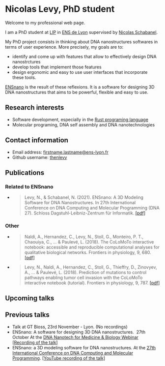 # Nicolas Levy, PhD student
Welcome to my professional web page.

I am a PhD student at [LIP](http://www.ens-lyon.fr/LIP/) in [ENS de Lyon](http://www.ens-lyon.fr/)
supervised by [Nicolas Schabanel](http://perso.ens-lyon.fr/nicolas.schabanel).

My PhD project consists in thinking about DNA nanostructures softwares in terms of user experience. More precisely,
my goals are to:
 * identify and come up with features that allow to effectively design DNA nanostrctures
 * develop tools that implement those features
 * design ergonomic and easy to use user interfaces that incorporate these tools.
 
[ENSnano](http://www.ens-lyon.fr/ensnano/) is the result of these reflexions. It is a software for
designing 3D DNA nanostructures that aims to be powerful, flexible and easy to use. 

## Research interests

* Software development, especially in the [Rust programing language](https://www.rust-lang.org/)
* Molecular programing, DNA self assembly and DNA nanotechnologies

## Contact information

* Email address: firstname.lastname@ens-lyon.fr 
* Github username: [thenlevy](https://github.com/thenlevy)

## Publications

### Related to ENSnano

* > Levy, N., & Schabanel, N. (2021). ENSnano: A 3D Modeling Software for DNA Nanostructures.
  > In 27th International Conference on DNA Computing and Molecular Programming (DNA 27).
  > Schloss Dagstuhl-Leibniz-Zentrum für Informatik.
  > [[pdf]](https://drops.dagstuhl.de/opus/volltexte/2021/14672/pdf/LIPIcs-DNA-27-5.pdf)

### Other

* > Naldi, A., Hernandez, C., Levy, N., Stoll, G., Monteiro, P. T., Chaouiya, C., ... &
  > Paulevé, L. (2018). The CoLoMoTo interactive notebook: accessible and reproducible
  > computational analyses for qualitative biological networks. Frontiers in physiology, 9, 680.
  > [[pdf]](https://www.frontiersin.org/articles/10.3389/fphys.2018.00680/pdf)
* > Levy, N., Naldi, A., Hernandez, C., Stoll, G., Thieffry, D., Zinovyev, A., ... & Paulevé, L.
  > (2018). Prediction of mutations to control pathways enabling tumor cell invasion with the 
  > CoLoMoTo interactive notebook (tutorial). Frontiers in physiology, 9, 787.
  > [[pdf]](https://internal-journal.frontiersin.org/articles/10.3389/fphys.2018.00787/pdf)

## Upcoming talks


## Previous talks

* Talk at GT Bioss, 23rd November - Lyon. (No recordings)
* ENSnano: A software for designing 3D DNA nanostructures.  27th October At the [DNA Nanotech for Medicine & Biology Webinar](https://blogs.ed.ac.uk/dnananotechwebinars/) [[Recording of the talk]](https://media.ed.ac.uk/media/t/1_skx6a3tn)
* ENSnano: a 3D modeling software for DNA nanostructures. At the [27th International Conference on DNA Computing and Molecular Programming](http://dna27.iopconfs.org/home). [[YouTube recording of the talk]](https://www.youtube.com/watch?v=NPH-ukYMhdY)

